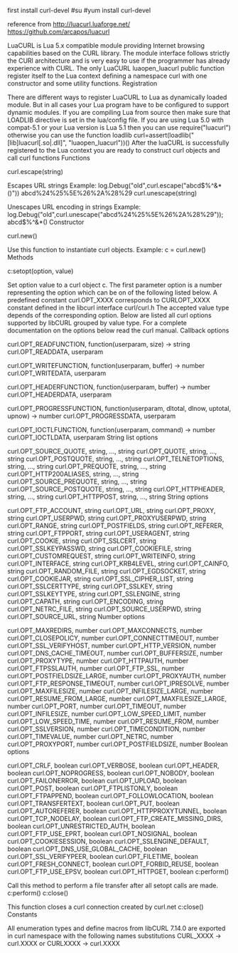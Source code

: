 first install curl-devel
#su
#yum install curl-devel

reference from
http://luacurl.luaforge.net/
https://github.com/arcapos/luacurl

LuaCURL is Lua 5.x compatible module providing Internet browsing capabilities based on the CURL library. The module interface follows strictly the CURl architecture and is very easy to use if the programmer has already experience with CURL. The only LuaCURL luaopen_luacurl public function register itself to the Lua context defining a namespace curl with one constructor and some utility functions.
Registration

There are different ways to register LuaCURL to Lua as dynamically loaded module. But in all cases your Lua program have to be configured to support dynamic modules. If you are compiling Lua from source then make sure that LOADLIB directive is set in the lua/config file. If you are using Lua 5.0 with compat-5.1 or your Lua version is Lua 5.1 then you can use
require("luacurl")
otherwise you can use the function loadlib
curl=assert(loadlib("[lib]luacurl[.so|.dll]", "luaopen_luacurl"))()
After the luaCURL is successfully registered to the Lua context you are ready to construct curl objects and call curl functions
Functions

curl.escape(string)

Escapes URL strings
Example:
log.Debug("old",curl.escape("abcd$%^&*()"))
abcd%24%25%5E%26%2A%28%29
curl.unescape(string)

Unescapes URL encoding in strings
Example:
log.Debug("old",curl.unescape("abcd%24%25%5E%26%2A%28%29"));
abcd$%^&*()
Constructor

curl.new()

Use this function to instantiate curl objects.
Example:
c = curl.new()
Methods

c:setopt(option, value)

Set option value to a curl object c. The first parameter option is a number representing the option which can be on of the following listed below. A predefined constant curl.OPT_XXXX corresponds to CURLOPT_XXXX constant defined in the libcurl interface curl/curl.h The accepted value type depends of the corresponding option. Below are listed all curl options supported by libCURL grouped by value type. For a complete documentation on the options below read the curl manual.
Callback options

curl.OPT_READFUNCTION, function(userparam, size) -> string
curl.OPT_READDATA, userparam

curl.OPT_WRITEFUNCTION, function(userparam, buffer) -> number
curl.OPT_WRITEDATA, userparam

curl.OPT_HEADERFUNCTION, function(userparam, buffer) -> number
curl.OPT_HEADERDATA, userparam

curl.OPT_PROGRESSFUNCTION, function(userparam, dltotal, dlnow, uptotal, upnow) -> number
curl.OPT_PROGRESSDATA, userparam

curl.OPT_IOCTLFUNCTION, function(userparam, command) -> number
curl.OPT_IOCTLDATA, userparam
String list options

curl.OPT_SOURCE_QUOTE, string, ..., string
curl.OPT_QUOTE, string, ..., string
curl.OPT_POSTQUOTE, string, ..., string
curl.OPT_TELNETOPTIONS, string, ..., string
curl.OPT_PREQUOTE, string, ..., string
curl.OPT_HTTP200ALIASES, string, ..., string
curl.OPT_SOURCE_PREQUOTE, string, ..., string
curl.OPT_SOURCE_POSTQUOTE, string, ..., string
curl.OPT_HTTPHEADER, string, ..., string
curl.OPT_HTTPPOST, string, ..., string
String options

curl.OPT_FTP_ACCOUNT, string
curl.OPT_URL, string
curl.OPT_PROXY, string
curl.OPT_USERPWD, string
curl.OPT_PROXYUSERPWD, string
curl.OPT_RANGE, string
curl.OPT_POSTFIELDS, string
curl.OPT_REFERER, string
curl.OPT_FTPPORT, string
curl.OPT_USERAGENT, string
curl.OPT_COOKIE, string
curl.OPT_SSLCERT, string
curl.OPT_SSLKEYPASSWD, string
curl.OPT_COOKIEFILE, string
curl.OPT_CUSTOMREQUEST, string
curl.OPT_WRITEINFO, string
curl.OPT_INTERFACE, string
curl.OPT_KRB4LEVEL, string
curl.OPT_CAINFO, string
curl.OPT_RANDOM_FILE, string
curl.OPT_EGDSOCKET, string
curl.OPT_COOKIEJAR, string
curl.OPT_SSL_CIPHER_LIST, string
curl.OPT_SSLCERTTYPE, string
curl.OPT_SSLKEY, string
curl.OPT_SSLKEYTYPE, string
curl.OPT_SSLENGINE, string
curl.OPT_CAPATH, string
curl.OPT_ENCODING, string
curl.OPT_NETRC_FILE, string
curl.OPT_SOURCE_USERPWD, string
curl.OPT_SOURCE_URL, string
Number options

curl.OPT_MAXREDIRS, number
curl.OPT_MAXCONNECTS, number
curl.OPT_CLOSEPOLICY, number
curl.OPT_CONNECTTIMEOUT, number
curl.OPT_SSL_VERIFYHOST, number
curl.OPT_HTTP_VERSION, number
curl.OPT_DNS_CACHE_TIMEOUT, number
curl.OPT_BUFFERSIZE, number
curl.OPT_PROXYTYPE, number
curl.OPT_HTTPAUTH, number
curl.OPT_FTPSSLAUTH, number
curl.OPT_FTP_SSL, number
curl.OPT_POSTFIELDSIZE_LARGE, number
curl.OPT_PROXYAUTH, number
curl.OPT_FTP_RESPONSE_TIMEOUT, number
curl.OPT_IPRESOLVE, number
curl.OPT_MAXFILESIZE, number
curl.OPT_INFILESIZE_LARGE, number
curl.OPT_RESUME_FROM_LARGE, number
curl.OPT_MAXFILESIZE_LARGE, number
curl.OPT_PORT, number
curl.OPT_TIMEOUT, number
curl.OPT_INFILESIZE, number
curl.OPT_LOW_SPEED_LIMIT, number
curl.OPT_LOW_SPEED_TIME, number
curl.OPT_RESUME_FROM, number
curl.OPT_SSLVERSION, number
curl.OPT_TIMECONDITION, number
curl.OPT_TIMEVALUE, number
curl.OPT_NETRC, number
curl.OPT_PROXYPORT, number
curl.OPT_POSTFIELDSIZE, number
Boolean options

curl.OPT_CRLF, boolean
curl.OPT_VERBOSE, boolean
curl.OPT_HEADER, boolean
curl.OPT_NOPROGRESS, boolean
curl.OPT_NOBODY, boolean
curl.OPT_FAILONERROR, boolean
curl.OPT_UPLOAD, boolean
curl.OPT_POST, boolean
curl.OPT_FTPLISTONLY, boolean
curl.OPT_FTPAPPEND, boolean
curl.OPT_FOLLOWLOCATION, boolean
curl.OPT_TRANSFERTEXT, boolean
curl.OPT_PUT, boolean
curl.OPT_AUTOREFERER, boolean
curl.OPT_HTTPPROXYTUNNEL, boolean
curl.OPT_TCP_NODELAY, boolean
curl.OPT_FTP_CREATE_MISSING_DIRS, boolean
curl.OPT_UNRESTRICTED_AUTH, boolean
curl.OPT_FTP_USE_EPRT, boolean
curl.OPT_NOSIGNAL, boolean
curl.OPT_COOKIESESSION, boolean
curl.OPT_SSLENGINE_DEFAULT, boolean
curl.OPT_DNS_USE_GLOBAL_CACHE, boolean
curl.OPT_SSL_VERIFYPEER, boolean
curl.OPT_FILETIME, boolean
curl.OPT_FRESH_CONNECT, boolean
curl.OPT_FORBID_REUSE, boolean
curl.OPT_FTP_USE_EPSV, boolean
curl.OPT_HTTPGET, boolean
c:perform()

Call this method to perform a file transfer after all setopt calls are made.
c:perform()
c:close()

This function closes a curl connection created by curl.net
c:close()
Constants

All enumeration types and define macros from libCURL 7.14.0 are exported in curl namespace with the following names substitutions
	CURL_XXXX -> curl.XXXX
or
	CURLXXXX -> curl.XXXX